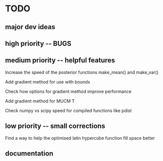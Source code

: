 # TODO

## major dev ideas

## high priority -- BUGS

## medium priority -- helpful features
Increase the speed of the posterior functions make\_mean() and make\_var()

Add gradient method for use with bounds

Check how options for gradient method improve performance

Add gradient method for MUCM T

Check numpy vs scipy speed for compiled functions like pdist

## low priority -- small corrections
Find a way to help the optimised latin hypercube function fill space better

## documentation
